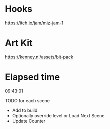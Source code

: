 # Hooks
 https://itch.io/jam/miz-jam-1

# Art Kit
 https://kenney.nl/assets/bit-pack

# Elapsed time
 09:43:01


TODO for each scene
 - Add to build
 - Optionally override level or Load Next Scene
 - Update Counter